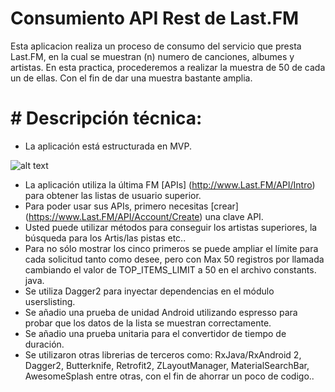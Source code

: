 # Consumiento API Rest de Last.FM

Esta aplicacion realiza un proceso de consumo del servicio que presta Last.FM, en la cual se muestran (n) numero de canciones, albumes y artistas. En esta practica, procederemos a realizar la muestra de 50 de cada un de ellas. Con el fin de dar una muestra bastante amplia. 

# # Descripción técnica:
* La aplicación está estructurada en MVP.

![alt text](https://cdn-images-1.medium.com/max/1600/1*p2JvbgEir0BusDiiVHMvIA.png)


* La aplicación utiliza la última FM [APIs] (http://www.Last.FM/API/Intro) para obtener las listas de usuario superior.
* Para poder usar sus APIs, primero necesitas [crear] (https://www.Last.FM/API/Account/Create) una clave API.
* Usted puede utilizar métodos para conseguir los artistas superiores, la búsqueda para los Artis/las pistas etc..
* Para no sólo mostrar los cinco primeros se puede ampliar el límite para cada solicitud tanto como desee, pero con Max 50 registros por llamada cambiando el valor de TOP_ITEMS_LIMIT a 50 en el archivo constants. java.
* Se utiliza Dagger2 para inyectar dependencias en el módulo userslisting. 
* Se añadio una prueba de unidad Android utilizando espresso para probar que los datos de la lista se muestran correctamente.
* Se añadio una prueba unitaria para el convertidor de tiempo de duración.
* Se utilizaron otras librerias de terceros como: RxJava/RxAndroid 2, Dagger2, Butterknife, Retrofit2, ZLayoutManager, MaterialSearchBar, AwesomeSplash entre otras, con el fin de ahorrar un poco de codigo..

